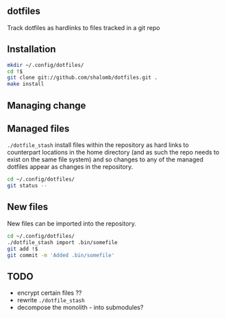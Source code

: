 ## dotfiles

Track dotfiles as hardlinks to files tracked in a git repo

## Installation

```bash
mkdir ~/.config/dotfiles/
cd !$
git clone git://github.com/shalomb/dotfiles.git .
make install
```

## Managing change

## Managed files

`./dotfile_stash` install files within the repository as hard links to
counterpart locations in the home directory (and as such the repo needs to
exist on the same file system) and so changes to any of the managed
dotfiles appear as changes in the repository.

```bash
cd ~/.config/dotfiles/
git status --
```

## New files

New files can be imported into the repository.

```bash
cd ~/.config/dotfiles/
./dotfile_stash import .bin/somefile
git add !$
git commit -m 'Added .bin/somefile'
```

## TODO

* encrypt certain files ??
* rewrite `./dotfile_stash`
* decompose the monolith - into submodules?
